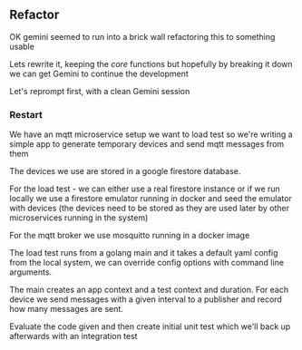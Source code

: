 ## Refactor

OK gemini seemed to run into a brick wall refactoring this to something usable 

Lets rewrite it, keeping the *core* functions but hopefully by breaking it down
we can get Gemini to continue the development

Let's reprompt first, with a clean Gemini session

### Restart

We have an mqtt microservice setup we want to load test so we're
writing a simple app to generate temporary devices and send mqtt messages from them

The devices we use are stored in a google firestore database.

For the load test - we can either use a real firestore instance or if we run locally 
we use a firestore emulator running in docker and seed the emulator with devices
(the devices need to be stored as they are used later by other microservices running in the system)

For the mqtt broker we use mosquitto running in a docker image

The load test runs from a golang main and it takes a default yaml config from the local system,
we can override config options with command line arguments.

The main creates an app context and a test context and duration. 
For each device we send messages with a given interval to a publisher and record how many messages are sent.

Evaluate the code given and then create initial unit test which we'll back up afterwards with an integration test